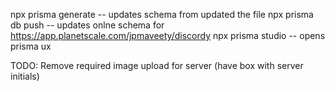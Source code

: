 npx prisma generate -- updates schema from updated the file 
npx prisma db push -- updates onlne schema for https://app.planetscale.com/jpmaveety/discordy
npx prisma studio -- opens prisma ux

TODO: Remove required image upload for server (have box with server initials)